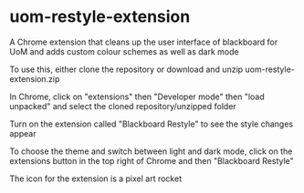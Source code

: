# uom-restyle-extension

A Chrome extension that cleans up the user interface of blackboard 
for UoM and adds custom colour schemes as well as dark mode

To use this, either clone the repository or download and unzip 
uom-restyle-extension.zip

In Chrome, click on "extensions" then "Developer mode" then
"load unpacked" and select the cloned repository/unzipped folder

Turn on the extension called "Blackboard Restyle" to see the style changes appear

To choose the theme and switch between light and dark mode, click on the 
extensions button in the top right of Chrome and then "Blackboard Restyle"

The icon for the extension is a pixel art rocket